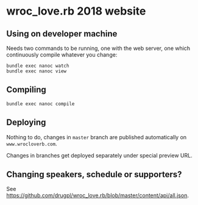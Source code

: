 # wroc_love.rb 2018 website


## Using on developer machine

Needs two commands to be running, one with the web server, one which continuously compile whatever you change:

```
bundle exec nanoc watch
bundle exec nanoc view
```

## Compiling

```
bundle exec nanoc compile
```

## Deploying

Nothing to do, changes in `master` branch are published automatically on `www.wrocloverb.com`.

Changes in branches get deployed separately under special preview URL.


## Changing speakers, schedule or supporters?

See https://github.com/drugpl/wroc_love.rb/blob/master/content/api/all.json.
